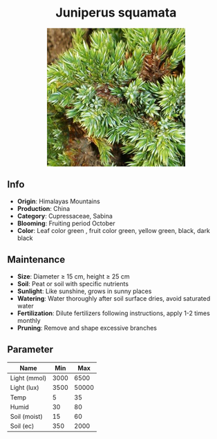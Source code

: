 <h1 align='center'>Juniperus squamata</h1>
<p align="center">
    <img 
        align='center'
        width='320'
        src="../images/juniperus squamata.png" 
        alt='Juniperus squamata' />
</p>

## Info

 - **Origin**: Himalayas Mountains
 - **Production**: China
 - **Category**: Cupressaceae, Sabina
 - **Blooming**: Fruiting period October
 - **Color**: Leaf color green , fruit color green, yellow green, black, dark black

## Maintenance

 - **Size**: Diameter ≥ 15 cm, height ≥ 25 cm
 - **Soil**: Peat or soil with specific nutrients
 - **Sunlight**: Like sunshine, grows in sunny places
 - **Watering**: Water thoroughly after soil surface dries, avoid saturated water
 - **Fertilization**: Dilute fertilizers following instructions, apply 1-2 times monthly
 - **Pruning**: Remove and shape excessive branches

## Parameter

| Name         | Min  | Max   |
|--------------|------|-------|
| Light (mmol) | 3000 | 6500  |
| Light (lux)  | 3500 | 50000 |
| Temp         | 5    | 35    |
| Humid        | 30   | 80    |
| Soil (moist) | 15   | 60    |
| Soil (ec)    | 350  | 2000  |